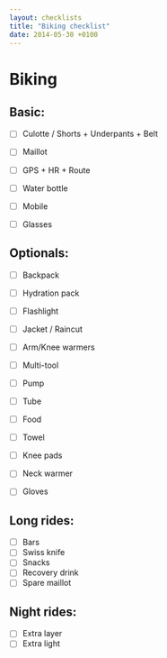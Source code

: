 ```yaml
---
layout: checklists
title: "Biking checklist"
date: 2014-05-30 +0100
---
```


Biking
======

Basic:
------

* [ ] Culotte / Shorts + Underpants + Belt
* [ ] Maillot
* [ ] GPS + HR + Route
* [ ] Water bottle
* [ ] Mobile
* [ ] Glasses


Optionals:
---------

* [ ] Backpack
* [ ] Hydration pack
* [ ] Flashlight
* [ ] Jacket / Raincut
* [ ] Arm/Knee warmers
* [ ] Multi-tool
* [ ] Pump
* [ ] Tube
* [ ] Food
* [ ] Towel
* [ ] Knee pads
* [ ] Neck warmer
* [ ] Gloves


Long rides:
-----------

* [ ] Bars
* [ ] Swiss knife
* [ ] Snacks
* [ ] Recovery drink
* [ ] Spare maillot

Night rides:
------------

* [ ] Extra layer
* [ ] Extra light